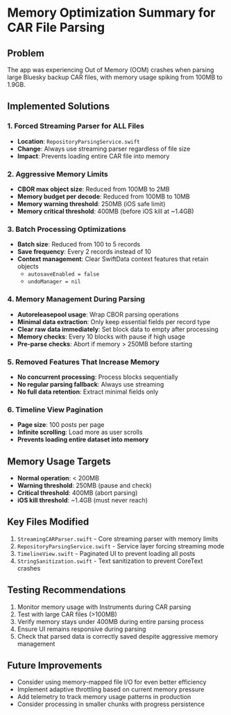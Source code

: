 # Memory Optimization Summary for CAR File Parsing

## Problem
The app was experiencing Out of Memory (OOM) crashes when parsing large Bluesky backup CAR files, with memory usage spiking from 100MB to 1.9GB.

## Implemented Solutions

### 1. Forced Streaming Parser for ALL Files
- **Location**: `RepositoryParsingService.swift`
- **Change**: Always use streaming parser regardless of file size
- **Impact**: Prevents loading entire CAR file into memory

### 2. Aggressive Memory Limits
- **CBOR max object size**: Reduced from 100MB to 2MB
- **Memory budget per decode**: Reduced from 100MB to 10MB  
- **Memory warning threshold**: 250MB (iOS safe limit)
- **Memory critical threshold**: 400MB (before iOS kill at ~1.4GB)

### 3. Batch Processing Optimizations
- **Batch size**: Reduced from 100 to 5 records
- **Save frequency**: Every 2 records instead of 10
- **Context management**: Clear SwiftData context features that retain objects
  - `autosaveEnabled = false`
  - `undoManager = nil`

### 4. Memory Management During Parsing
- **Autoreleasepool usage**: Wrap CBOR parsing operations
- **Minimal data extraction**: Only keep essential fields per record type
- **Clear raw data immediately**: Set block data to empty after processing
- **Memory checks**: Every 10 blocks with pause if high usage
- **Pre-parse checks**: Abort if memory > 250MB before starting

### 5. Removed Features That Increase Memory
- **No concurrent processing**: Process blocks sequentially
- **No regular parsing fallback**: Always use streaming
- **No full data retention**: Extract minimal fields only

### 6. Timeline View Pagination
- **Page size**: 100 posts per page
- **Infinite scrolling**: Load more as user scrolls
- **Prevents loading entire dataset into memory**

## Memory Usage Targets
- **Normal operation**: < 200MB
- **Warning threshold**: 250MB (pause and check)
- **Critical threshold**: 400MB (abort parsing)
- **iOS kill threshold**: ~1.4GB (must never reach)

## Key Files Modified
1. `StreamingCARParser.swift` - Core streaming parser with memory limits
2. `RepositoryParsingService.swift` - Service layer forcing streaming mode
3. `TimelineView.swift` - Paginated UI to prevent loading all posts
4. `StringSanitization.swift` - Text sanitization to prevent CoreText crashes

## Testing Recommendations
1. Monitor memory usage with Instruments during CAR parsing
2. Test with large CAR files (>100MB)
3. Verify memory stays under 400MB during entire parsing process
4. Ensure UI remains responsive during parsing
5. Check that parsed data is correctly saved despite aggressive memory management

## Future Improvements
- Consider using memory-mapped file I/O for even better efficiency
- Implement adaptive throttling based on current memory pressure
- Add telemetry to track memory usage patterns in production
- Consider processing in smaller chunks with progress persistence